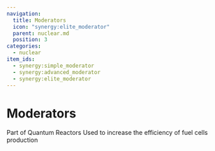 ```yaml
---
navigation:
  title: Moderators
  icon: "synergy:elite_moderator"
  parent: nuclear.md
  position: 3
categories:
  - nuclear
item_ids:
  - synergy:simple_moderator
  - synergy:advanced_moderator
  - synergy:elite_moderator
---
```


# Moderators

Part of Quantum Reactors 
Used to increase the efficiency of fuel cells production